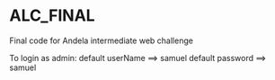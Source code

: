 # ALC_FINAL
Final code for Andela intermediate web challenge


To login as admin:
default userName ==> samuel
default password ==> samuel
